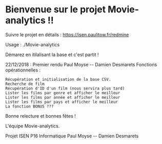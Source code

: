 # Bienvenue sur le projet Movie-analytics !!

Suivre le projet en détails : https://isen.paulitow.fr/redmine

Usage : ./Movie-analytics

Démarez en itilalisant la base et c'est partit ! 

22/12/2018 : Premier rendu
Paul Moyse -- Damien Desmarets
Fonctions opérationnelles :

    Récupération et initialisation de la base CSV.
    Recherche de film
    Récupération d'ID d'un film (nous servira plus tard)
    Lister les films par genre et afficher le meilleur
    Lister les films par année et afficher le meilleur
    Lister les films par pays et afficher le meilleur
    La fonction BONUS ???

Bonne relecture et bonnes fêtes !

L'équipe Movie-analytics.

Projet ISEN P16 Informatique
Paul Moyse -- Damien Desmarets
